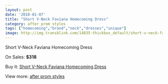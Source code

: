 ```yaml
---
layout: post
date: '2018-01-07'
title: "Short V-Neck Faviana Homecoming Dress"
category: after prom styles
tags: ["homecoming","brand","neck","dresses","unique"]
image: http://img.transblink.com/14835-thickbox_default/short-v-neck-faviana-homecoming-dress.jpg
---
```

Short V-Neck Faviana Homecoming Dress

On Sales: **$318**
<a href="https://www.transblink.com/en/after-prom-styles/4736-short-v-neck-faviana-homecoming-dress.html"><amp-img layout="responsive" width="600" height="600" src="//img.transblink.com/14835-thickbox_default/short-v-neck-faviana-homecoming-dress.jpg" alt="Short V-Neck Faviana Homecoming Dress 0" /></a>
<a href="https://www.transblink.com/en/after-prom-styles/4736-short-v-neck-faviana-homecoming-dress.html"><amp-img layout="responsive" width="600" height="600" src="//img.transblink.com/14836-thickbox_default/short-v-neck-faviana-homecoming-dress.jpg" alt="Short V-Neck Faviana Homecoming Dress 1" /></a>

Buy it: [Short V-Neck Faviana Homecoming Dress](https://www.transblink.com/en/after-prom-styles/4736-short-v-neck-faviana-homecoming-dress.html "Short V-Neck Faviana Homecoming Dress")

View more: [after prom styles](https://www.transblink.com/en/55-after-prom-styles "after prom styles")